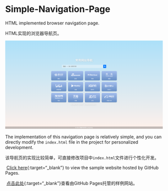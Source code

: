 # Simple-Navigation-Page

HTML implemented browser navigation page. 

HTML实现的浏览器导航页。

![](assets/2024-10-08-16-34-12-image.png)

The implementation of this navigation page is relatively simple, and you can directly modify the `index.html` file in the project for personalized development.

该导航页的实现比较简单，可直接修改项目中`index.html`文件进行个性化开发。

 [Click here](https://jionghang.github.io/Simple-Navigation-Page/){:target=“_blank”} to view the sample website hosted by GitHub Pages.

 [点击此处](https://jionghang.github.io/Simple-Navigation-Page/){:target=“_blank”}查看由GitHub Pages托管的样例网站。
